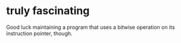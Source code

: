 # truly fascinating

Good luck maintaining a program that uses a bitwise operation on its instruction pointer, though.

